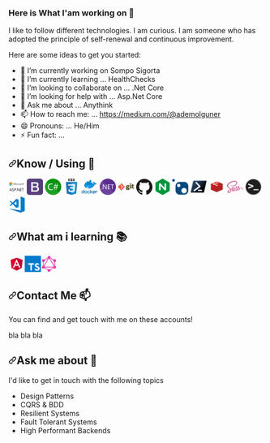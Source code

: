 ### Here is What I'am working on 👋

 I like to follow different technologies. I am curious. I am someone who has adopted the principle of self-renewal and continuous improvement.

Here are some ideas to get you started:
 

- 🔭 I’m currently working on Sompo Sigorta
- 🌱 I’m currently learning ... HealthChecks
- 👯 I’m looking to collaborate on ... .Net Core
- 🤔 I’m looking for help with ... Asp.Net Core
- 💬 Ask me about ... Anythink
- 📫 How to reach me: ... https://medium.com/@ademolguner
- 😄 Pronouns: ...  He/Him
- ⚡ Fun fact: ...


 <h2><a id="user-content-know--using-" class="anchor" aria-hidden="true" href="#know--using-"><svg class="octicon octicon-link" viewBox="0 0 16 16" version="1.1" width="16" height="16" aria-hidden="true"><path fill-rule="evenodd" d="M7.775 3.275a.75.75 0 001.06 1.06l1.25-1.25a2 2 0 112.83 2.83l-2.5 2.5a2 2 0 01-2.83 0 .75.75 0 00-1.06 1.06 3.5 3.5 0 004.95 0l2.5-2.5a3.5 3.5 0 00-4.95-4.95l-1.25 1.25zm-4.69 9.64a2 2 0 010-2.83l2.5-2.5a2 2 0 012.83 0 .75.75 0 001.06-1.06 3.5 3.5 0 00-4.95 0l-2.5 2.5a3.5 3.5 0 004.95 4.95l1.25-1.25a.75.75 0 00-1.06-1.06l-1.25 1.25a2 2 0 01-2.83 0z"></path></svg></a>Know / Using <g-emoji class="g-emoji" alias="brain" fallback-src="https://github.githubassets.com/images/icons/emoji/unicode/1f9e0.png">🧠</g-emoji></h2>
 
 <p><a target="_blank" rel="noopener noreferrer" href="https://github.com/github/explore/blob/master/topics/aspnet/aspnet.png?raw=true"><img src="https://github.com/github/explore/raw/master/topics/aspnet/aspnet.png?raw=true" height="32" style="max-width:100%;"></a> <a target="_blank" rel="noopener noreferrer" href="https://github.com/github/explore/blob/master/topics/bootstrap/bootstrap.png?raw=true"><img src="https://github.com/github/explore/raw/master/topics/bootstrap/bootstrap.png?raw=true" height="32" style="max-width:100%;"></a> <a target="_blank" rel="noopener noreferrer" href="https://github.com/github/explore/blob/master/topics/csharp/csharp.png?raw=true"><img src="https://github.com/github/explore/raw/master/topics/csharp/csharp.png?raw=true" height="32" style="max-width:100%;"></a> <a target="_blank" rel="noopener noreferrer" href="https://github.com/github/explore/blob/master/topics/css/css.png?raw=true"><img src="https://github.com/github/explore/raw/master/topics/css/css.png?raw=true" height="32" style="max-width:100%;"></a> <a target="_blank" rel="noopener noreferrer" href="https://github.com/github/explore/blob/master/topics/docker/docker.png?raw=true"><img src="https://github.com/github/explore/raw/master/topics/docker/docker.png?raw=true" height="32" style="max-width:100%;"></a> <a target="_blank" rel="noopener noreferrer" href="https://github.com/github/explore/blob/master/topics/dotnet/dotnet.png?raw=true"><img src="https://github.com/github/explore/raw/master/topics/dotnet/dotnet.png?raw=true" height="32" style="max-width:100%;"></a> <a target="_blank" rel="noopener noreferrer" href="https://github.com/github/explore/blob/master/topics/git/git.png?raw=true"><img src="https://github.com/github/explore/raw/master/topics/git/git.png?raw=true" height="32" style="max-width:100%;"></a> <a target="_blank" rel="noopener noreferrer" href="https://github.com/github/explore/blob/master/topics/github/github.png?raw=true"><img src="https://github.com/github/explore/raw/master/topics/github/github.png?raw=true" height="32" style="max-width:100%;"></a> <a target="_blank" rel="noopener noreferrer" href="https://github.com/github/explore/blob/master/topics/nginx/nginx.png?raw=true"><img src="https://github.com/github/explore/raw/master/topics/nginx/nginx.png?raw=true" height="32" style="max-width:100%;"></a> <a target="_blank" rel="noopener noreferrer" href="https://github.com/github/explore/blob/master/topics/nuget/nuget.png?raw=true"><img src="https://github.com/github/explore/raw/master/topics/nuget/nuget.png?raw=true" height="32" style="max-width:100%;"></a> <a target="_blank" rel="noopener noreferrer" href="https://github.com/github/explore/blob/master/topics/powershell/powershell.png?raw=true"><img src="https://github.com/github/explore/raw/master/topics/powershell/powershell.png?raw=true" height="32" style="max-width:100%;"></a> <a target="_blank" rel="noopener noreferrer" href="https://github.com/github/explore/blob/master/topics/redis/redis.png?raw=true"><img src="https://github.com/github/explore/raw/master/topics/redis/redis.png?raw=true" height="32" style="max-width:100%;"></a> <a target="_blank" rel="noopener noreferrer" href="https://github.com/github/explore/blob/master/topics/sass/sass.png?raw=true"><img src="https://github.com/github/explore/raw/master/topics/sass/sass.png?raw=true" height="32" style="max-width:100%;"></a> <a target="_blank" rel="noopener noreferrer" href="https://github.com/github/explore/blob/master/topics/terminal/terminal.png?raw=true"><img src="https://github.com/github/explore/raw/master/topics/terminal/terminal.png?raw=true" height="32" style="max-width:100%;"></a> <a target="_blank" rel="noopener noreferrer" href="https://github.com/github/explore/blob/master/topics/visual-studio-code/visual-studio-code.png?raw=true"><img src="https://github.com/github/explore/raw/master/topics/visual-studio-code/visual-studio-code.png?raw=true" height="32" style="max-width:100%;"></a></p>
 
 
 <h2><a id="user-content-what-am-i-learning-" class="anchor" aria-hidden="true" href="#what-am-i-learning-"><svg class="octicon octicon-link" viewBox="0 0 16 16" version="1.1" width="16" height="16" aria-hidden="true"><path fill-rule="evenodd" d="M7.775 3.275a.75.75 0 001.06 1.06l1.25-1.25a2 2 0 112.83 2.83l-2.5 2.5a2 2 0 01-2.83 0 .75.75 0 00-1.06 1.06 3.5 3.5 0 004.95 0l2.5-2.5a3.5 3.5 0 00-4.95-4.95l-1.25 1.25zm-4.69 9.64a2 2 0 010-2.83l2.5-2.5a2 2 0 012.83 0 .75.75 0 001.06-1.06 3.5 3.5 0 00-4.95 0l-2.5 2.5a3.5 3.5 0 004.95 4.95l1.25-1.25a.75.75 0 00-1.06-1.06l-1.25 1.25a2 2 0 01-2.83 0z"></path></svg></a>What am i learning <g-emoji class="g-emoji" alias="books" fallback-src="https://github.githubassets.com/images/icons/emoji/unicode/1f4da.png">📚</g-emoji></h2>
 
 <p><a target="_blank" rel="noopener noreferrer" href="https://github.com/github/explore/blob/master/topics/angular/angular.png?raw=true"><img src="https://github.com/github/explore/raw/master/topics/angular/angular.png?raw=true" height="32" style="max-width:100%;"></a><a target="_blank" rel="noopener noreferrer" href="https://github.com/github/explore/blob/master/topics/typescript/typescript.png?raw=true"><img src="https://github.com/github/explore/raw/master/topics/typescript/typescript.png?raw=true" height="32" style="max-width:100%;"></a><a target="_blank" rel="noopener noreferrer" href="https://github.com/github/explore/blob/master/topics/graphql/graphql.png?raw=true"><img src="https://github.com/github/explore/blob/master/topics/graphql/graphql.png?raw=true" height="32" style="max-width:100%;"></a></p>

 
 
<h2><a id="user-content-contact-me-" class="anchor" aria-hidden="true" href="#contact-me-"><svg class="octicon octicon-link" viewBox="0 0 16 16" version="1.1" width="16" height="16" aria-hidden="true"><path fill-rule="evenodd" d="M7.775 3.275a.75.75 0 001.06 1.06l1.25-1.25a2 2 0 112.83 2.83l-2.5 2.5a2 2 0 01-2.83 0 .75.75 0 00-1.06 1.06 3.5 3.5 0 004.95 0l2.5-2.5a3.5 3.5 0 00-4.95-4.95l-1.25 1.25zm-4.69 9.64a2 2 0 010-2.83l2.5-2.5a2 2 0 012.83 0 .75.75 0 001.06-1.06 3.5 3.5 0 00-4.95 0l-2.5 2.5a3.5 3.5 0 004.95 4.95l1.25-1.25a.75.75 0 00-1.06-1.06l-1.25 1.25a2 2 0 01-2.83 0z"></path></svg></a>Contact Me <g-emoji class="g-emoji" alias="mailbox" fallback-src="https://github.githubassets.com/images/icons/emoji/unicode/1f4eb.png">📫</g-emoji></h2>
<p>You can find and get touch with me on these accounts!</p>
<p>bla bla bla</p>

<h2><a id="user-content-ask-me-about-" class="anchor" aria-hidden="true" href="#ask-me-about-"><svg class="octicon octicon-link" viewBox="0 0 16 16" version="1.1" width="16" height="16" aria-hidden="true"><path fill-rule="evenodd" d="M7.775 3.275a.75.75 0 001.06 1.06l1.25-1.25a2 2 0 112.83 2.83l-2.5 2.5a2 2 0 01-2.83 0 .75.75 0 00-1.06 1.06 3.5 3.5 0 004.95 0l2.5-2.5a3.5 3.5 0 00-4.95-4.95l-1.25 1.25zm-4.69 9.64a2 2 0 010-2.83l2.5-2.5a2 2 0 012.83 0 .75.75 0 001.06-1.06 3.5 3.5 0 00-4.95 0l-2.5 2.5a3.5 3.5 0 004.95 4.95l1.25-1.25a.75.75 0 00-1.06-1.06l-1.25 1.25a2 2 0 01-2.83 0z"></path></svg></a>Ask me about <g-emoji class="g-emoji" alias="speech_balloon" fallback-src="https://github.githubassets.com/images/icons/emoji/unicode/1f4ac.png">💬</g-emoji></h2>
<p>I'd like to get in touch with the following topics</p>
<ul>
<li>Design Patterns</li>
<li>CQRS &amp; BDD</li>
<li>Resilient Systems</li>
<li>Fault Tolerant Systems</li>
<li>High Performant Backends</li>
</ul>
